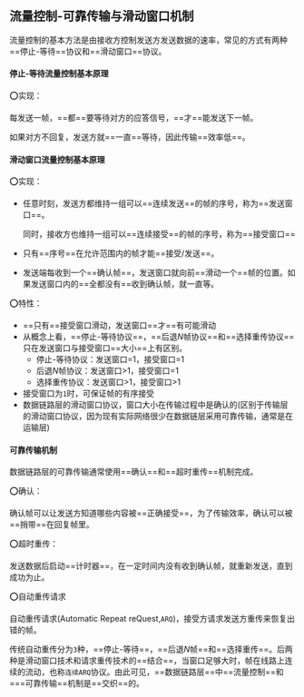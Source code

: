 ## 流量控制-可靠传输与滑动窗口机制

流量控制的基本方法是由接收方控制发送方发送数据的速率，常见的方式有两种==停止-等待==协议和==滑动窗口==协议。

#### 停止-等待流量控制基本原理

:o:实现：

每发送一帧，==都==要等待对方的应答信号，==才==能发送下一帧。

如果对方不回复，发送方就==一直==等待，因此传输==效率低==。





#### 滑动窗口流量控制基本原理

:o:实现：

- 任意时刻，发送方都维持一组可以==连续发送==的帧的序号，称为==发送窗口==。

  同时，接收方也维持一组可以==连续接受==的帧的序号，称为==接受窗口==

- 只有==序号==在允许范围内的帧才能==接受/发送==。
- 发送端每收到一个==确认帧==，发送窗口就向前==滑动一个==帧的位置。如果发送窗口内的==全都没有==收到确认帧，就一直等。

:o:特性：

- ==只有==接受窗口滑动，发送窗口==才==有可能滑动
- 从概念上看，==停止-等待协议==，==后退$N$帧协议==和==选择重传协议==只在发送窗口与接受窗口==大小==上有区别。
  - 停止-等待协议：发送窗口=1，接受窗口=1
  - 后退$N$帧协议：发送窗口>1，接受窗口=1
  - 选择重传协议：发送窗口>1，接受窗口>1
- 接受窗口为`1`时，可保证帧的有序接受
- 数据链路层的滑动窗口协议，窗口大小在传输过程中是确认的(区别于传输层的滑动窗口协议，因为现有实际网络很少在数据链层采用可靠传输，通常是在运输层)



#### 可靠传输机制

数据链路层的可靠传输通常使用==确认==和==超时重传==机制完成。

:o:确认：

确认帧可以让发送方知道哪些内容被==正确接受==，为了传输效率，确认可以被==捎带==在回复帧里。

:o:超时重传：

发送数据后启动==计时器==，在一定时间内没有收到确认帧，就重新发送，直到成功为止。

:o:自动重传请求

自动重传请求(Automatic Repeat reQuest,`ARQ`)，接受方请求发送方重传来恢复出错的帧。

传统自动重传分为`3`种，==停止-等待==，==后退$N$帧==和==选择重传==。后两种是滑动窗口技术和请求重传技术的==结合==，当窗口足够大时，帧在线路上连续的流动，也称`连续ARQ`协议。由此可见，==数据链路层==中==流量控制==和===可靠传输==机制是==交织==的。